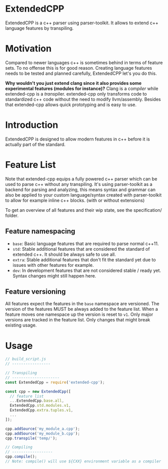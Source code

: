 # ExtendedCPP
ExtendedCPP is a c++ parser using parser-toolkit. It allows to extend c++ language features by transpiling.

# Motivation
Compared to newer languages c++ is sometimes behind in terms of feature sets. To no offense this is for good reason.
Creating language features needs to be tested and planned carefully, ExtendedCPP let's you do this.


**Why wouldn't you just extend clang since it also provides some experimental features (modules for instance)?**
Clang is a com*piler* while extended-cpp is a *trans*piler. extended-cpp only transforms code to standardized c++ code 
without the need to modify llvm/assembly. Besides that extended-cpp allows quick prototyping and is easy to use.

# Introduction
ExtendedCPP is designed to allow modern features in c++ before it is actually part of the standard.

# Feature List
Note that extended-cpp equips a fully powered c++ parser which can be used to parse c++ without any transpiling.
It's using parser-toolkit as a backend for parsing and analyzing, this means syntax and grammar can also
be applied to your custom language/syntax created with parser-toolkit to allow for example inline c++ blocks. (with or without extensions)

To get an overview of all features and their wip state, see the specification/ folder.

## Feature namespacing
- `base`: Basic language features that are required to parse normal c++11.
- `std`: Stable additional features that are considered the standard of extended c++. It should be always safe to use all.
- `extra`: Stable additional features that don't fit the standard yet due to issues with other features for example.
- `dev`: In development features that are not considered stable / ready yet. Syntax changes might still happen here.

## Feature versioning
All features expect the features in the `base` namespace are versioned. The version of the features MUST be always added to the feature list. When a feature moves one namespace up the version is reset to `v1`. Only major versions are tracked in the feature list. Only changes that might break existing usage.

# Usage
```js
// build_script.js
// -----------------

// Transpiling
// ---------------------
const ExtendedCpp = require('extended-cpp');

const cpp = new ExtendedCpp([
  // feature list
  ...ExtendedCpp.base.all,
  ExtendedCpp.std.modules.v1,
  ExtendedCpp.extra.tuples.v1,
  ...
]);

cpp.addSource('my_module_a.cpp');
cpp.addSource('my_module_b.cpp');
cpp.transpile('temp/');

// Compiling
// ------------------
cpp.compile();
// Note: compile() will use ${CXX} environment variable as a compiler

```

